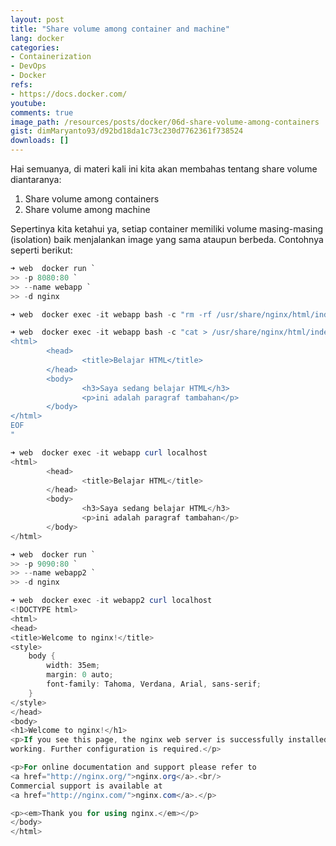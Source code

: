 ```yaml
---
layout: post
title: "Share volume among container and machine"
lang: docker
categories:
- Containerization
- DevOps
- Docker
refs: 
- https://docs.docker.com/
youtube: 
comments: true
image_path: /resources/posts/docker/06d-share-volume-among-containers
gist: dimMaryanto93/d92bd18da1c73c230d7762361f738524
downloads: []
---
```


Hai semuanya, di materi kali ini kita akan membahas tentang share volume diantaranya:

1. Share volume among containers
2. Share volume among machine

Sepertinya kita ketahui ya, setiap container memiliki volume masing-masing (isolation) baik menjalankan image yang sama ataupun berbeda. Contohnya seperti berikut:

```powershell
➜ web  docker run `
>> -p 8080:80 `
>> --name webapp `
>> -d nginx

➜ web  docker exec -it webapp bash -c "rm -rf /usr/share/nginx/html/index.html"

➜ web  docker exec -it webapp bash -c "cat > /usr/share/nginx/html/index.html <<EOF
<html>
        <head>
                <title>Belajar HTML</title>
        </head>
        <body>
                <h3>Saya sedang belajar HTML</h3>
                <p>ini adalah paragraf tambahan</p>
        </body>
</html>
EOF
"

➜ web  docker exec -it webapp curl localhost
<html>
        <head>
                <title>Belajar HTML</title>
        </head>
        <body>
                <h3>Saya sedang belajar HTML</h3>
                <p>ini adalah paragraf tambahan</p>
        </body>
</html>

➜ web  docker run `
>> -p 9090:80 `
>> --name webapp2 `
>> -d nginx

➜ web  docker exec -it webapp2 curl localhost
<!DOCTYPE html>
<html>
<head>
<title>Welcome to nginx!</title>
<style>
    body {
        width: 35em;
        margin: 0 auto;
        font-family: Tahoma, Verdana, Arial, sans-serif;
    }
</style>
</head>
<body>
<h1>Welcome to nginx!</h1>
<p>If you see this page, the nginx web server is successfully installed and
working. Further configuration is required.</p>

<p>For online documentation and support please refer to
<a href="http://nginx.org/">nginx.org</a>.<br/>
Commercial support is available at
<a href="http://nginx.com/">nginx.com</a>.</p>

<p><em>Thank you for using nginx.</em></p>
</body>
</html>
```